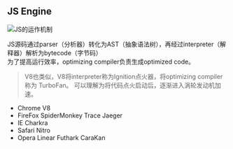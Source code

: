 ## JS Engine

![JS的运作机制](https://user-gold-cdn.xitu.io/2018/6/25/1643482c1d80ca23?imageView2/0/w/1280/h/960/format/png)

JS源码通过parser（分析器）转化为AST（抽象语法树），再经过interpreter（解释器）解析为bytecode（字节码）<br>
为了提高运行效率，optimizing compiler负责生成optimized code。

>V8也类似，V8将interpreter称为Ignition点火器，将optimizing compiler 称为 TurboFan。
>可以理解为将代码点火启动后，逐渐进入涡轮发动机加速。

* Chrome V8
* FireFox SpiderMonkey Trace Jaeger
* IE Charkra
* Safari Nitro
* Opera Linear Futhark CaraKan


